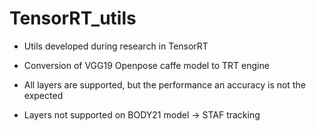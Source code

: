 # TensorRT_utils

- Utils developed during research in TensorRT

- Conversion of VGG19 Openpose caffe model to TRT engine

- All layers are supported, but the performance an accuracy is not the expected

- Layers not supported on BODY21 model -> STAF tracking

